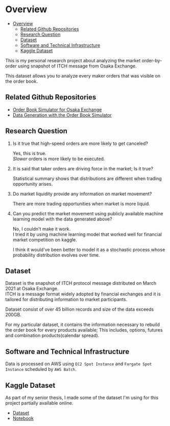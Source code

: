 # Overview
- [Overview](#overview)
  - [Related Github Repositories](#related-github-repositories)
  - [Research Question](#research-question)
  - [Dataset](#dataset)
  - [Software and Technical Infrastructure](#software-and-technical-infrastructure)
  - [Kaggle Dataset](#kaggle-dataset)

This is my personal research project about analyzing the market order-by-order using snapshot of ITCH message from Osaka Exchange.

This dataset allows you to analyze every maker orders that was visible on the order book.

## Related Github Repositories
- [Order Book Simulator for Osaka Exchange](https://github.com/thomas-k-cameron/jpx_mbo_orderbook)
- [Data Generation with the Order Book Simulator](https://github.com/thomas-k-cameron/jpx_mbo_orderbook)
  
## Research Question  
  1. Is it true that high-speed orders are more likely to get canceled?  
    
      Yes, this is true.   
      *Slower* orders is more likely to be executed.

  2. It is said that taker orders are driving force in the market; Is it true?  
      
      Statistical summary shows that distributions are different when trading opportunity arises.

  3. Do market liquidity provide any information on market movement?   
      
      There are more trading opportunities when market is more liquid.  
      
  4. Can you predict the market movement using publicly available machine learning model with the data generated above?  

       No, I couldn't make it work.  
       I tried it by using machine learning model that worked well for financial market competition on kaggle.

       I think it would've been better to model it as a stochastic process whose probability distribution evolves over time.

## Dataset  
  Dataset is the snapshot of ITCH protocol message distributed on March 2021 at Osaka Exchange.   
  ITCH is a message format widely adopted by financial exchanges and it is tailored for distributing information to market participants.  
  
  Dataset consist of over 45 billion records and size of the data exceeds 200GB.  

  For my particular dataset, it contains the information necessary to rebuild the order book for every products available;
  This includes, options, futures and combination products(calendar spread).  

## Software and Technical Infrastructure
Data is processed on AWS using `EC2 Spot Instance` and `Fargate Spot Instance` scheduled by `AWS Batch`.

  
## Kaggle Dataset  
  As part of my senior thesis, I made some of the dataset I'm using for this project partially available online.

  - [Dataset](https://www.kaggle.com/datasets/a53e93e57a1/maker-order-dataset-osaka-20210301)
  - [Notebook](https://www.kaggle.com/code/a53e93e57a1/analyzing-high-frequency-trader-by-order)
